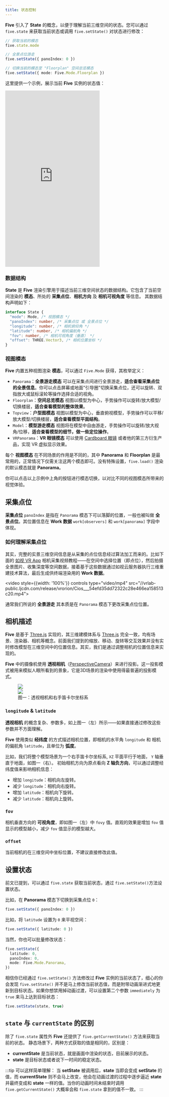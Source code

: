 ```yaml
---
title: 状态控制
---
```


**Five** 引入了 **State** 的概念，以便于理解当前三维空间的状态。您可以通过 `five.state` 来获取当前状态或调用 `five.setState()` 对状态进行修改：

```ts
// 获取当前的模态
five.state.mode

// 全景点位游走
five.setState({ panoIndex: 0 })

// 切换当前的模态至 "Floorplan" 空间总览模态
five.setState({ mode: Five.Mode.Floorplan })
```
这里提供一个示例，展示当前 **Five** 实例的状态值：

<iframe height="560" style={{width: '100%', height: '560px'}} scrolling="no" title="five-usage-state" src="https://codepen.io/solome-the-selector/embed/VwryPpL?default-tab=result&editable=true&theme-id=light" frameborder="no" loading="lazy" allowtransparency="true" allowfullscreen="true">
  See the Pen <a href="https://codepen.io/solome-the-selector/pen/VwryPpL">
  five-usage-state</a> by 掬一捧 (<a href="https://codepen.io/solome-the-selector">@solome-the-selector</a>)
  on <a href="https://codepen.io">CodePen</a>.
</iframe>

### 数据结构

**State** 是 **Five** 渲染引擎用于描述当前三维空间状态的数据结构。它包含了当前空间渲染的 **模态**、所处的 **采集点位**、**相机方向** 及 **相机可视角度** 等信息。
其数据结构声明如下：

```ts
interface State {
  "mode": Mode, /* 视图模态 */
  "panoIndex": number, /* 采集点位 或 全景点位 */
  "longitude": number, /* 相机俯仰角 */
  "latitude": number, /* 相机偏航角 */
  "fov": number, /* 相机可视角度（垂直） */
  "offset": THREE.Vector3, /* 相机位置坐标 */
}
```

### 视图模态

**Five** 内置五种视图渲染 **模态**，可以通过 `Five.Mode` 获得，其枚举定义：

- `Panorama`：**全景游走模态** 可以在采集点间进行全景游走，**适合查看采集点位的全景信息**。你可以点击屏幕或地面"引导圈"切换采集点位，还可以旋转、双指放大或鼠标滚轮等操作选择合适的视角。
- `Floorplan`：**空间总览模态** 视图以模型为中心，手势操作可以旋转/放大模型/切换楼层，**适合查看模型的整体效果**。
- `Topview`：**户型图模态** 视图以模型为中心，垂直俯视模型，手势操作可以平移/放大模型/切换楼层，**适合查看模型平面结构**。
- `Model`：**模型游走模态** 视图将在模型中自由游走，手势操作可以旋转/放大视角/位移，**适合查看模型的细节，做一些定位操作**。
- `VRPanorama`：**VR 眼镜模态** 可以使用 [Cardboard 眼镜](https://arvr.google.com/cardboard/) 或者他的第三方衍生产品，实现 VR 虚拟显示效果。

每个 **视图模态** 在不同场景的作用是不同的，其中 **Panorama** 和 **Floorplan** 是最常用的，正常情况下仅需关注这两个模态即可。没有特殊设置，`five.load()` 渲染的默认模态就是 **Panorama**。

你可以点击以上示例中上角的按钮进行模态切换，以对比不同的视图模态所带来的视觉体验。

## 采集点位

**采集点位** `panoIndex` 是指在 `Panorama` 模态下可以落脚的位置，一般也被叫做 **全景点位**。其位置信息在 **Work 数据** `work[observers]` 和 `work[panorama]` 字段中体现。

### 如何理解采集点位 

其实，完整的实景三维空间信息是从采集的点位信息经过算法加工而来的。比如下面的 [如视 VR App](https://realsee.com/website/mobile)  相机采集视频教程——在空间中选择位置（即点位），然后拍摄全景图片、收集深度等空间数据，接着基于这些数据通过如视云服务器执行三维重建技术算法，最后生成供终端渲染用的 **Work 数据**。

<video style={{width: '100%'}} controls type="video/mp4" src="//vrlab-public.ljcdn.com/release/vrorion/Cios___54efd35dd72322c28e466ea158513c20.mp4"></video>

通常我们所说的 **全景游走** 其本质是在 `Panorama` 模态下更改采集点位位置。

## 相机描述


**Five** 是基于 [Three.js](https://threejs.org/) 实现的，其三维建模体系与 [Three.js](https://threejs.org/) 完全一致，均有场景、渲染器、相机等概念。前面我们提到的缩放、移动、旋转等交互效果并没有实时修改模型在三维空间中的位置信息。其实，我们是通过调整相机的位置信息来实现的。


**Five** 中的摄像机使用 **透视相机**（[PerspectiveCamera](https://threejs.org/docs/index.html?q=PerspectiveCamera#api/zh/cameras/PerspectiveCamera)）来进行投影。这一投影模式被用来模拟人眼所看到的景象，它是3D场景的渲染中使用得最普遍的投影模式。

<figure>
  <div style={{display: 'flex',     background: 'white',
    justifyContent: 'center',
    alignItems: 'center',}}>
    <div style={{flex: 3}}><img style={{width: '100%'}} src="//vrlab-public.ljcdn.com/common/file/web/2ee6d4e3-081b-4933-9117-1e14bdf77617.png" /></div>
    <div style={{flex: 2}}><img style={{width: '100%'}} src="//vrlab-public.ljcdn.com/common/file/web/2f331826-4b15-4da5-9603-50c1287b38f7.svg
" /></div>
  </div>
  <figcaption>图一：透视相机和右手笛卡尔坐标系</figcaption>
</figure>


### `longitude` & `latitude`

**透视相机** 的概念复杂、参数多，如上图一（左）所示——如果直接通过修改这些参数并不方面理解。

**Five** 使用类似 **经纬度** 的方式描述相机位置，即相机的水平角 `longitude` 和 相机的偏航角 `latitude`，且单位为 **弧度**。

比如，我们将整个模型场景为一个右手笛卡尔坐标系, `XZ` 平面平行于地面， `Y` 轴垂直于地面，如图一（右）。
初始相机方向为原点看向 **Z 轴负方向**，可以通过调整经纬度值来影响相机信息：

- 增加 `longitude`：相机向左旋转。
- 减少 `longitude`：相机向右旋转。
- 增加 `latitude`：相机向下旋转。
- 减少 `latitude`：相机向上旋转。

### `fov`

相机垂直方向的 **可视角度**，即如图一（左）中 `fovy` 值。直观的效果是增加 `fov` 值显示的模型越小，减少 `fov` 值显示的模型越大。

### `offset`

当前相机的在三维空间中坐标位置，不建议直接修改此值。

## 设置状态

前文已提到，可以通过 `five.state` 获取当前状态，通过 `five.setState()`方法设置状态。

比如，在 **Panorama** 模态下切换到采集点位 `0`：

```ts
five.setState({ panoIndex: 0 })
```

比如，将 `latitude` 设置为 `0` 来平视空间：

```ts
five.setState({ latitude: 0 })
```

当然，你也可以批量修改状态：

```ts
five.setState({
  latitude: 0,
  panoIndex: 0,
  mode: Five.Mode.Panorama,
})

```

相信你已经通过 `five.setState()` 方法修改过 **Five** 实例的当前状态了，细心的你会发现 `five.setState()` 并不是马上修改当前状态值，而是附带动画渐进式地更新到目标状态。如果你想禁用掉动画过渡，可以设置第二个参数 `immediately` 为 `true` 来马上达到目标状态：

```ts
five.setState(state, true)
```
## `state` 与 `currentState` 的区别

除了 `five.state` 属性外 **Five** 还提供了 `five.getCurrentState()` 方法来获取当前的状态。
静态场景下，两种方式获取的值是相同的，区别是：

- **currentState** 是当前状态，就是画面中渲染的状态，目前展示的状态。
- **state** 是目标状态或者说下一时间的稳定状态。

:::tip 可以这样简单理解：
当 **setState** 被调用后，**state** 当即会变成 **setState** 的值，而 **currentState** 则不会马上改变，他会在动画过渡的过程中逐步逼近 **state** 并最终变成和  **state** 一样的值。当你的动画时间未结束时调用 `five.getCurrentState()` 大概率会和 `five.state` 拿到的值不一致。
:::
